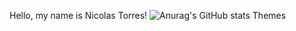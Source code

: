 Hello, my name is Nicolas Torres!
![Anurag's GitHub stats](https://github-readme-stats.vercel.app/api?username=NicolasTorresCS&show_icons=true)
Themes
